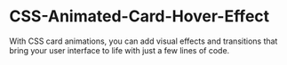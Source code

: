 # CSS-Animated-Card-Hover-Effect
With CSS card animations, you can add visual effects and transitions that bring your user interface to life with just a few lines of code.
